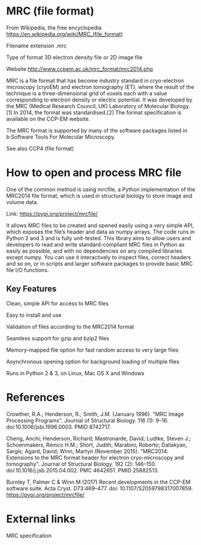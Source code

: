 # MRC (file format)
From Wikipedia, the free encyclopedia https://en.wikipedia.org/wiki/MRC_(file_format)

Filename extension	.mrc

Type of format	3D electron density file or 2D image file

Website	http://www.ccpem.ac.uk/mrc_format/mrc2014.php

MRC is a file format that has become industry standard in cryo-electron microscopy (cryoEM) and electron tomography (ET), where the result of the technique is a three-dimensional grid of voxels each with a value corresponding to electron density or electric potential. It was developed by the MRC (Medical Research Council, UK) Laboratory of Molecular Biology.[1] In 2014, the format was standardised.[2] The format specification is available on the CCP-EM website.

The MRC format is supported by many of the software packages listed in b:Software Tools For Molecular Microscopy.

See also
CCP4 (file format)

# How to open and process MRC file

One of the common method is using mrcfile, a Python implementation of the MRC2014 file format, which is used in structural biology to store image and volume data.

Link: https://pypi.org/project/mrcfile/

It allows MRC files to be created and opened easily using a very simple API, which exposes the file’s header and data as numpy arrays. The code runs in Python 2 and 3 and is fully unit-tested.
This library aims to allow users and developers to read and write standard-compliant MRC files in Python as easily as possible, and with no dependencies on any compiled libraries except numpy. You can use it interactively to inspect files, correct headers and so on, or in scripts and larger software packages to provide basic MRC file I/O functions.

## Key Features

Clean, simple API for access to MRC files

Easy to install and use

Validation of files according to the MRC2014 format

Seamless support for gzip and bzip2 files

Memory-mapped file option for fast random access to very large files

Asynchronous opening option for background loading of multiple files

Runs in Python 2 & 3, on Linux, Mac OS X and Windows

# References
 Crowther, R.A.; Henderson, R.; Smith, J.M. (January 1996). "MRC Image Processing Programs". Journal of Structural Biology. 116 (1): 9–16. doi:10.1006/jsbi.1996.0003. PMID 8742717.
 
 Cheng, Anchi; Henderson, Richard; Mastronarde, David; Ludtke, Steven J.; Schoenmakers, Remco H.M.; Short, Judith; Marabini, Roberto; Dallakyan, Sargis; Agard, David; Winn, Martyn (November 2015). "MRC2014: Extensions to the MRC format header for electron cryo-microscopy and tomography". Journal of Structural Biology. 192 (2): 146–150. doi:10.1016/j.jsb.2015.04.002. PMC 4642651. PMID 25882513.

Burnley T, Palmer C & Winn M (2017) Recent developments in the CCP-EM software suite. Acta Cryst. D73:469–477. doi: 10.1107/S2059798317007859. https://pypi.org/project/mrcfile/

# External links
MRC specification
